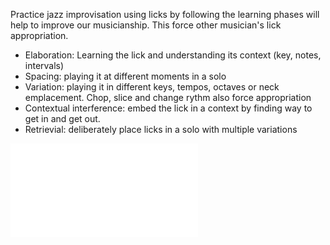 Practice jazz improvisation using licks by following the learning phases will help to improve our musicianship. This force other musician's lick appropriation. 

- Elaboration: Learning the lick and understanding its context (key, notes, intervals)
- Spacing: playing it at different moments in a solo
- Variation: playing it in different keys, tempos, octaves or neck emplacement. Chop, slice and change rythm also force appropriation
- Contextual interference: embed the lick in a context by finding way to get in and get out.
- Retrievial: deliberately place licks in a solo with multiple variations

![202106131144 Learning has multiple phases](202106131144%20Learning%20has%20multiple%20phases.md)


